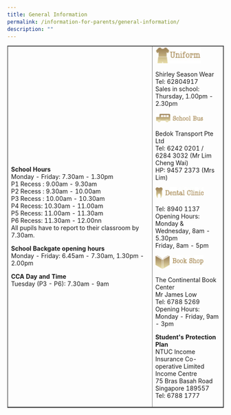 ```yaml
---
title: General Information
permalink: /information-for-parents/general-information/
description: ""
---
```

<table style="border-collapse: collapse; width: 100%;" border="1">
<tbody>
<tr>
<td style="width: 67%;"><p><strong>School Hours</strong><br />Monday - Friday: 7.30am - 1.30pm<br />P1 Recess : 9.00am - 9.30am<br />P2 Recess : 9.30am - 10.00am<br />P3 Recess : 10.00am - 10.30am<br />P4 Recess: 10.30am - 11.00am&nbsp;<br />P5 Recess: 11.00am - 11.30am&nbsp;<br />P6 Recess: 11.30am - 12.00nn&nbsp;<br />All pupils have to report to their classroom by 7.30am.</p>
<p><strong>School Backgate opening hours<br /></strong>Monday - Friday: 6.45am - 7.30am, 1.30pm - 2.00pm</p>
<p><strong>CCA Day and Time<br /></strong>Tuesday (P3 - P6): 7.30am - 9am</p></td>
<td style="width: 33%;"><img style="width: 70%;" src="/images/gi1.jpeg">
<p>Shirley Season Wear<br />Tel: 62804917<br />Sales in school:<br />Thursday, 1.00pm - 2.30pm</p>
<img style="width: 75%;" src="/images/gi2.jpeg">
<p>Bedok Transport Pte Ltd<br />Tel: 6242 0201 / 6284 3032 (Mr Lim Cheng Wai)<br />HP: 9457 2373 (Mrs Lim)</p>
<img style="width: 75%;" src="/images/gi3.jpeg">
<p>Tel:&nbsp;8940 1137<br />Opening Hours:<br />Monday &amp; Wednesday, 8am - 5.30pm<br />Friday, 8am - 5pm</p>
<img style="width: 75%;" src="/images/gi4.jpeg">
<p>The Continental Book Center<br />Mr James Low<br />Tel: 6788 5269<br />Opening Hours:<br />Monday - Friday, 9am - 3pm</p>
<p><strong>Student's Protection Plan<br /></strong>NTUC Income Insurance Co-operative Limited Income Centre<br />75 Bras Basah Road<br />Singapore 189557<br />Tel: 6788 1777</p>